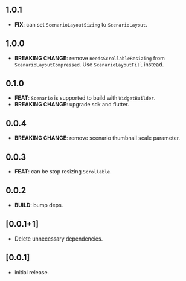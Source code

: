 ## 1.0.1

- **FIX**: can set `ScenarioLayoutSizing` to `ScenarioLayout`.

## 1.0.0

- **BREAKING CHANGE**: remove `needsScrollableResizing` from `ScenarioLayoutCompressed`. Use `ScenarioLayoutFill` instead.

## 0.1.0

- **FEAT**: `Scenario` is supported to build with `WidgetBuilder`.
- **BREAKING CHANGE**: upgrade sdk and flutter.

## 0.0.4

- **BREAKING CHANGE**: remove scenario thumbnail scale parameter.

## 0.0.3

- **FEAT**: can be stop resizing `Scrollable`.

## 0.0.2

- **BUILD**: bump deps.

## [0.0.1+1]

- Delete unnecessary dependencies.

## [0.0.1]

- initial release.

